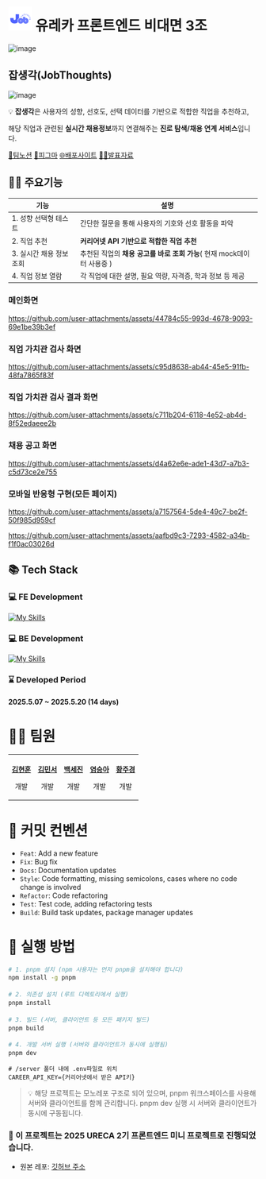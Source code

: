 # <img src="https://raw.githubusercontent.com/H-JuKyung/JobThoughts/refs/heads/main/client/public/jobThoughts.svg" width="48"/> 유레카 프론트엔드 비대면 3조
![image](https://github.com/user-attachments/assets/cf5feed1-4add-4bf7-ba2e-3be73272d434)

## 잡생각(JobThoughts)
![image](https://github.com/user-attachments/assets/d3a348df-4d15-41e9-8d48-1a06af898fd5)

💡 **잡생각**은 사용자의 성향, 선호도, 선택 데이터를 기반으로 적합한 직업을 추천하고,

해당 직업과 관련된 **실시간 채용정보**까지 연결해주는 **진로 탐색/채용 연계 서비스**입니다.

[🔗팀노션](https://www.notion.so/03-Team-Project-1ecbbd280f318080b3f1e61be738fdd6?pvs=4)
[🎨피그마](https://www.figma.com/design/kzBz8vu4o70rNzyNu9p76g/3%EC%A1%B0-%EC%9E%A1%EC%83%9D%EA%B0%81---%EC%9C%A0%EB%A0%88%EC%B9%B4-%EB%AF%B8%EB%8B%88%ED%94%84%EB%A1%9C%EC%A0%9D%ED%8A%B82?node-id=0-1&t=ZjWI6LJL9gbCBXy0-1)
[🌐배포사이트](https://job-thoughts-client.vercel.app/)
[👨‍🏫발표자료](https://www.canva.com/design/DAGm6Gp7AEs/RV6anLgGtHmjVq6RjZv9dw/view?utm_content=DA[…]hare&utm_medium=link2&utm_source=uniquelinks&utlId=h4543e21b68)
  
## 🏃‍♂️ 주요기능

| 기능 | 설명 |
| --- | --- |
| 1. 성향 선택형 테스트 | 간단한 질문을 통해 사용자의 기호와 선호 활동을 파악 |
| 2. 직업 추천 | **커리어넷 API 기반으로 적합한 직업 추천** |
| 3. 실시간 채용 정보 조회 | 추천된 직업의 **채용 공고를 바로 조회 가능**( 현재 mock데이터 사용중 ) |
| 4. 직업 정보 열람 | 각 직업에 대한 설명, 필요 역량, 자격증, 학과 정보 등 제공 |

### 메인화면

https://github.com/user-attachments/assets/44784c55-993d-4678-9093-69e1be39b3ef

### 직업 가치관 검사 화면

https://github.com/user-attachments/assets/c95d8638-ab44-45e5-91fb-48fa7865f83f

### 직업 가치관 검사 결과 화면

https://github.com/user-attachments/assets/c711b204-6118-4e52-ab4d-8f52edaeee2b

### 채용 공고 화면

https://github.com/user-attachments/assets/d4a62e6e-ade1-43d7-a7b3-c5d73ce2e755

### 모바일 반응형 구현(모든 페이지)

https://github.com/user-attachments/assets/a7157564-5de4-49c7-be2f-50f985d959cf

https://github.com/user-attachments/assets/aafbd9c3-7293-4582-a34b-f1f0ac03026d


## 📚 Tech Stack

### 💻 FE Development

[![My Skills](https://skillicons.dev/icons?i=ts,html,css,react,styledcomponents,vite)](https://skillicons.dev)

### 💻 BE Development

[![My Skills](https://skillicons.dev/icons?i=nodejs,express&theme=light)](https://skillicons.dev)


### ⌛ Developed Period

#### 2025.5.07 ~ 2025.5.20 (14 days)

# 👩‍💻 팀원

<table>
  <tbody>
    <tr>
      <td align="center"><a href="https://github.com/hyonun321"><img src="https://avatars.githubusercontent.com/u/119800605?v=4" width="120px;" alt=""/><br /><b>김현훈</b></a><br /><p>개발</p></td>
      <td align="center"><a href="https://github.com/minnnnseo"><img src="https://avatars.githubusercontent.com/u/124893976?v=4" width="120px;" alt=""/><br /><b>김민서</b></a><br /><p>개발</p></td>
      <td align="center"><a href="https://github.com/sejinbaek"><img src="https://avatars.githubusercontent.com/u/117803382?v=4" width="120px;" alt=""/><br /><b>백세진</b></a><br /><p>개발</p></td>
      <td align="center"><a href="https://github.com/yeom-kenco"><img src="https://avatars.githubusercontent.com/u/75061562?v=4" width="120px;" alt=""/><br /><b>염승아</b></a><br /><p>개발</p></td>
      <td align="center"><a href="https://github.com/H-JuKyung"><img src="https://avatars.githubusercontent.com/u/148874281?v=4" width="120px;" alt=""/><br /><b>황주경</b></a><br /><p>개발</p></td>
    </tr>
  </tbody>
</table>

# 🎯 커밋 컨벤션

- `Feat`: Add a new feature
- `Fix`: Bug fix
- `Docs`: Documentation updates
- `Style`: Code formatting, missing semicolons, cases where no code change is involved
- `Refactor`: Code refactoring
- `Test`: Test code, adding refactoring tests
- `Build`: Build task updates, package manager updates


# 🔰 실행 방법
``` bash
# 1. pnpm 설치 (npm 사용자는 먼저 pnpm을 설치해야 합니다)
npm install -g pnpm

# 2. 의존성 설치 (루트 디렉토리에서 실행)
pnpm install

# 3. 빌드 (서버, 클라이언트 등 모든 패키지 빌드)
pnpm build

# 4. 개발 서버 실행 (서버와 클라이언트가 동시에 실행됨)
pnpm dev
```

```env
# /server 폴더 내에 .env파일로 위치
CAREER_API_KEY={커리어넷에서 받은 API키}
```

> 💡 해당 프로젝트는 모노레포 구조로 되어 있으며, pnpm 워크스페이스를 사용해 서버와 클라이언트를 함께 관리합니다. 
> pnpm dev 실행 시 서버와 클라이언트가 동시에 구동됩니다.

### 🙌 이 프로젝트는 2025 URECA 2기 프론트엔드 미니 프로젝트로 진행되었습니다.
- 원본 레포: [깃허브 주소](https://github.com/hyonun321/JobThoughts)
